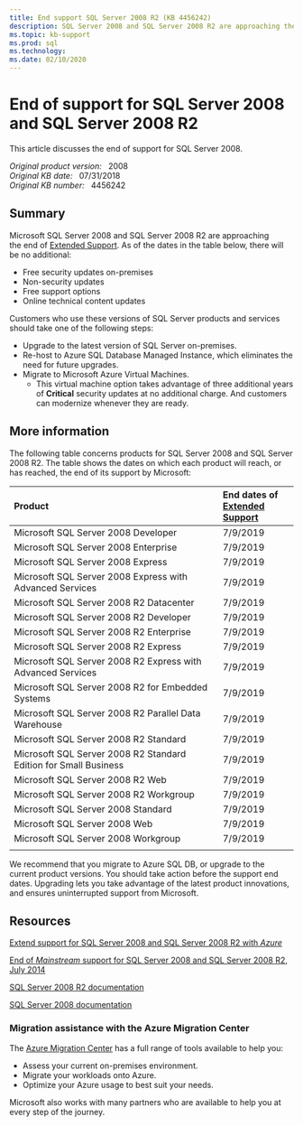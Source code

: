 ```yaml
---
title: End support SQL Server 2008 R2 (KB 4456242)
description: SQL Server 2008 and SQL Server 2008 R2 are approaching the end of their support life cycle.
ms.topic: kb-support
ms.prod: sql
ms.technology:
ms.date: 02/10/2020
---
```

# End of support for SQL Server 2008 and SQL Server 2008 R2

This article discusses the end of support for SQL Server 2008.

_Original product version:_ &nbsp; 2008  
_Original KB date:_ &nbsp; 07/31/2018  
_Original KB number:_ &nbsp; 4456242

## Summary

Microsoft SQL Server 2008 and SQL Server 2008 R2 are approaching the end of [Extended Support](https://support.microsoft.com/lifecycle). As of the dates in the table below, there will be no additional:

- Free security updates on-premises
- Non-security updates
- Free support options
- Online technical content updates

Customers who use these versions of SQL Server products and services should take one of the following steps:

- Upgrade to the latest version of SQL Server on-premises.
- Re-host to Azure SQL Database Managed Instance, which eliminates the need for future upgrades.
- Migrate to Microsoft Azure Virtual Machines.
  - This virtual machine option takes advantage of three additional years of **Critical** security updates at no additional charge. And customers can modernize whenever they are ready.

## More information

The following table concerns products for SQL Server 2008 and SQL Server 2008 R2. The table shows the dates on which each product will reach, or has reached, the end of its support by Microsoft:

| Product | End dates of <br/>[Extended Support](https://support.microsoft.com/help/14085) |
| :------ | :----------------------------------------------------------------------------- |
| Microsoft SQL Server 2008 Developer     | 7/9/2019 |
| Microsoft SQL Server 2008 Enterprise    | 7/9/2019 |
| Microsoft SQL Server 2008 Express       | 7/9/2019 |
| Microsoft SQL Server 2008 Express with Advanced Services         | 7/9/2019 |
| Microsoft SQL Server 2008 R2 Datacenter | 7/9/2019 |
| Microsoft SQL Server 2008 R2 Developer  | 7/9/2019 |
| Microsoft SQL Server 2008 R2 Enterprise | 7/9/2019 |
| Microsoft SQL Server 2008 R2 Express    | 7/9/2019 |
| Microsoft SQL Server 2008 R2 Express with Advanced Services      | 7/9/2019 |
| Microsoft SQL Server 2008 R2 for Embedded Systems                | 7/9/2019 |
| Microsoft SQL Server 2008 R2 Parallel Data Warehouse             | 7/9/2019 |
| Microsoft SQL Server 2008 R2 Standard   | 7/9/2019 |
| Microsoft SQL Server 2008 R2 Standard Edition for Small Business | 7/9/2019 |
| Microsoft SQL Server 2008 R2 Web        | 7/9/2019 |
| Microsoft SQL Server 2008 R2 Workgroup  | 7/9/2019 |
| Microsoft SQL Server 2008 Standard      | 7/9/2019 |
| Microsoft SQL Server 2008 Web           | 7/9/2019 |
| Microsoft SQL Server 2008 Workgroup     | 7/9/2019 |
|||

We recommend that you migrate to Azure SQL DB, or upgrade to the current product versions. You should take action before the support end dates. Upgrading lets you take advantage of the latest product innovations, and ensures uninterrupted support from Microsoft.

## Resources

<!--
[SQL Server 2008 and 2008 R2 EOS Site](https://www.microsoft.com/sql-server/sql-server-2008)
Gone. Merely redirects to generic Hub page...
https://docs.microsoft.com/sql/?view=sql-server-ver15
-->

[Extend support for SQL Server 2008 and SQL Server 2008 R2 with _Azure_](https://docs.microsoft.com/azure/virtual-machines/windows/sql/virtual-machines-windows-sql-server-2008-eos-extend-support)

[End of _Mainstream_ support for SQL Server 2008 and SQL Server 2008 R2, July 2014](https://docs.microsoft.com/archive/blogs/sqlreleaseservices/end-of-mainstream-support-for-sql-server-2008-and-sql-server-2008-r2)

[SQL Server 2008 R2 documentation](https://docs.microsoft.com/previous-versions/sql/sql-server-2008-r2/ms130214%28v=sql.105%29)

[SQL Server 2008 documentation](https://docs.microsoft.com/previous-versions/sql/sql-server-2008/ms130214%28v=sql.100%29)

### Migration assistance with the Azure Migration Center

The [Azure Migration Center](https://azure.microsoft.com/migration/) has a full range of tools available to help you:

- Assess your current on-premises environment.
- Migrate your workloads onto Azure.
- Optimize your Azure usage to best suit your needs.

Microsoft also works with many partners who are available to help you at every step of the journey.

<!--
ORIGINAL HTTPS URL WAS...
https://support.microsoft.com/help/4456242/end-of-support-for-sql-server-2008-and-sql-server-2008-r2
-->
